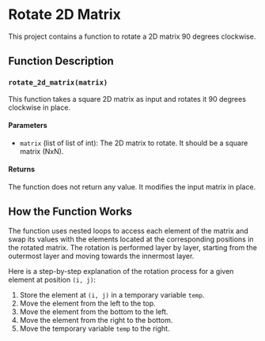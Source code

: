 # Rotate 2D Matrix

This project contains a function to rotate a 2D matrix 90 degrees clockwise.

## Function Description

### `rotate_2d_matrix(matrix)`

This function takes a square 2D matrix as input and rotates it 90 degrees clockwise in place.

#### Parameters

- `matrix` (list of list of int): The 2D matrix to rotate. It should be a square matrix (NxN).

#### Returns

The function does not return any value. It modifies the input matrix in place.

## How the Function Works

The function uses nested loops to access each element of the matrix and swap its values with the elements located at the corresponding positions in the rotated matrix. The rotation is performed layer by layer, starting from the outermost layer and moving towards the innermost layer.

Here is a step-by-step explanation of the rotation process for a given element at position `(i, j)`:

1. Store the element at `(i, j)` in a temporary variable `temp`.
2. Move the element from the left to the top.
3. Move the element from the bottom to the left.
4. Move the element from the right to the bottom.
5. Move the temporary variable `temp` to the right.

